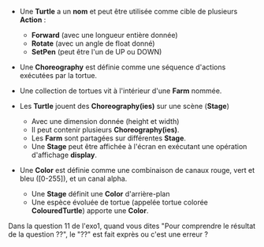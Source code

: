 - Une **Turtle** a un **nom** et peut être utilisée comme cible de plusieurs **Action** :

    - **Forward** (avec une longueur entière donnée)
    - **Rotate** (avec un angle de float donné)
    - **SetPen** (peut être l'un de UP ou DOWN) 
- Une **Choreography** est définie comme une séquence d'actions exécutées par la tortue.
- Une collection de tortues vit à l'intérieur d'une **Farm** nommée.
- Les **Turtle** jouent des **Choreography(ies)** sur une scène (**Stage**)
  - Avec une dimension donnée (height et width)
  - Il peut contenir plusieurs **Choreography(ies)**.
  - Les **Farm** sont partagées sur différentes **Stage**.
  - Une **Stage** peut être affichée à l'écran en exécutant une opération d'affichage **display**.
- Une **Color** est définie comme une combinaison de canaux rouge, vert et bleu ([0-255]), et un canal alpha.
  - Une **Stage** définit une **Color** d'arrière-plan
  - Une espèce évoluée de tortue (appelée tortue colorée **ColouredTurtle**) apporte une **Color**.


Dans la question 11 de l'exo1, quand vous dites "Pour comprendre le résultat de la question ??", le "??" est fait exprès ou c'est une erreur ? 